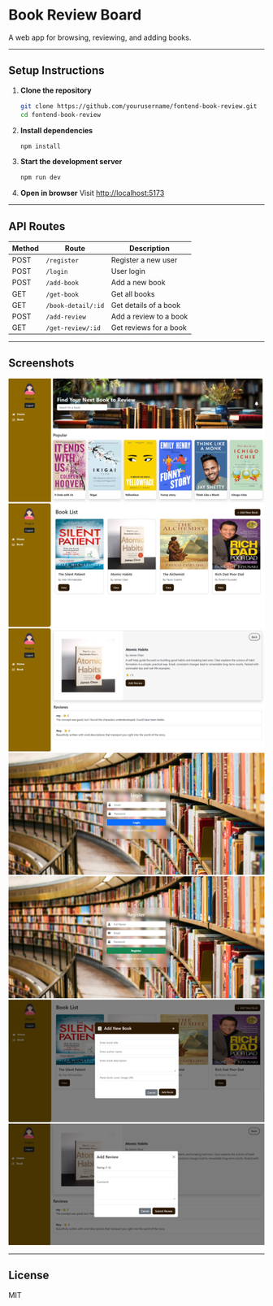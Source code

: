 # Book Review Board

A web app for browsing, reviewing, and adding books.

---


## Setup Instructions

1. **Clone the repository**
   ```sh
   git clone https://github.com/yourusername/fontend-book-review.git
   cd fontend-book-review
   ```

2. **Install dependencies**
   ```sh
   npm install
   ```

3. **Start the development server**
   ```sh
   npm run dev
   ```

4. **Open in browser**
   Visit [http://localhost:5173](http://localhost:5173)

---

## API Routes

| Method | Route                       | Description                |
|--------|----------------------------|----------------------------|
| POST   | `/register`                | Register a new user        |
| POST   | `/login`                   | User login                 |
| POST   | `/add-book`                | Add a new book             |
| GET    | `/get-book`                | Get all books              |
| GET    | `/book-detail/:id`         | Get details of a book      |
| POST   | `/add-review`              | Add a review to a book     |
| GET    | `/get-review/:id`          | Get reviews for a book     |

---

## Screenshots

![Home Page](public/home.png)
![Book List](public/book-list.png)
![Book Details](public/book-detail.png)
![Login](public/login.png)
![Register](public/register.png)
![Add Book](public/add-book.png)
![Add Review](public/add-review.png)

---

## License

MIT
